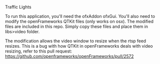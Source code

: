 Traffic Lights

To run this application, you'll need the ofxAddon ofxGui.  You'll also need to modify the openFrameworks QTKit files (only works on osx).  The modified files are included in this repo. Simply copy these files and place them in libs>video folder.

The modification allows the video window to resize when the rtsp feed resizes. This is a bug with how QTKit in openFrameworks deals with video resizing, refer to this pull request: https://github.com/openframeworks/openFrameworks/pull/2572